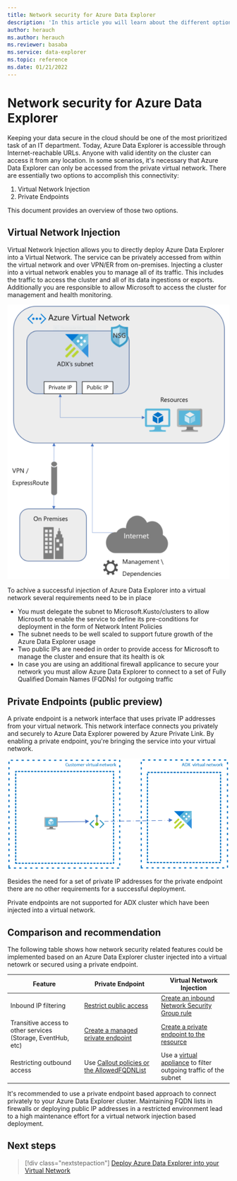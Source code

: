 ```yaml
---
title: Network security for Azure Data Explorer
description: 'In this article you will learn about the different options to secure your Azure Data Explorer cluster applying network security measures.'
author: herauch
ms.author: herauch
ms.reviewer: basaba
ms.service: data-explorer
ms.topic: reference
ms.date: 01/21/2022
---
```


# Network security for Azure Data Explorer

Keeping your data secure in the cloud should be one of the most prioritized task of an IT department. Today, Azure Data Explorer is accessible through Internet-reachable URLs. Anyone with valid identity on the cluster can access it from any location. In some scenarios, it's necessary that Azure Data Explorer can only be accessed from the private virtual network. There are essentially two options to accomplish this connectivity:
1.	Virtual Network Injection 
2.	Private Endpoints

This document provides an overview of those two options.

## Virtual Network Injection

Virtual Network Injection allows you to directly deploy Azure Data Explorer into a Virtual Network. The service can be privately accessed from within the virtual network and over VPN/ER from on-premises. Injecting a cluster into a virtual network enables you to manage all of its traffic. This includes the traffic to access the cluster and all of its data ingestions or exports. Additionally you are responsible to allow Microsoft to access the cluster for management and health monitoring.

![Schematic virtual network injection architecture.](media/vnet-deployment/vnet-diagram.png)

To achive a successful injection of Azure Data Explorer into a virtual network several requirements need to be in place

* You must delegate the subnet to Microsoft.Kusto/clusters to allow Microsoft to  enable the service to define its pre-conditions for deployment in the form of Network Intent Policies
* The subnet needs to be well scaled to support future growth of the Azure Data Explorer usage
* Two public IPs are needed in order to provide access for Microsoft to manage the cluster and ensure that its health is ok
* In case you are using an additional firewall applicance to secure your network you must allow Azure Data Explorer to connect to a set of Fully Qualified Domain Names (FQDNs) for outgoing traffic

## Private Endpoints (public preview)

A private endpoint is a network interface that uses private IP addresses from your virtual network. This network interface connects you privately and securely to Azure Data Explorer powered by Azure Private Link. By enabling a private endpoint, you're bringing the service into your virtual network.

![Schematic private endpoint based architecture.](media/security-network-private-endpoint/pe-diagram-detail.png)

Besides the need for a set of private IP addresses for the private endpoint there are no other requirements for a successful deployment.

Private endpoints are not supported for ADX cluster which have been injected into a virtual network.

## Comparison and recommendation

The following table shows how network security related features could be implemented based on an Azure Data Explorer cluster injected into a virtual netowrk or secured using a private endpoint.

|   Feature	| Private Endpoint  	| Virtual Network Injection  	|
|---	|---	|---	|
| Inbound IP filtering | [Restrict public access](security-network-restrict-public-access.md) | [Create an inbound Network Security Group rule](/azure/virtual-network/network-security-groups-overview)  	|
| Transitive access to other services (Storage, EventHub, etc) | [Create a managed private endpoint](security-network-managed-private-endpoint-create.md) | [Create a private endpoint to the resource](/azure/data-explorer/vnet-endpoint-storage-event-hub)  	|
| Restricting outbound access | Use [Callout policies or the AllowedFQDNList](security-network-restrict-outbound-access.md)	| Use a [virtual appliance](/azure/firewall/tutorial-firewall-deploy-portal) to filter outgoing traffic of the subnet |

It's recommended to use a private endpoint based approach to connect privately to your Azure Data Explorer cluster. Maintaining FQDN lists in firewalls or deploying public IP addresses in a restricted environment lead to a high maintenance effort for a virtual network injection based deployment.

## Next steps

> [!div class="nextstepaction"]
> [Deploy Azure Data Explorer into your Virtual Network](vnet-deployment.md)
